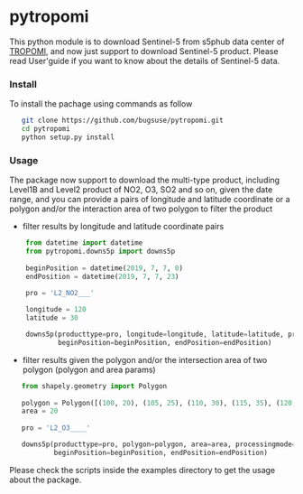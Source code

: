 # pytropomi
This python module is to download Sentinel-5 from s5phub data center of [TROPOMI](http://www.tropomi.eu), and now just support to download Sentinel-5 product.
Please read User'guide if you want to know about the details of Sentinel-5 data. 

### Install

To install the pachage using commands as follow

```bash
   git clone https://github.com/bugsuse/pytropomi.git
   cd pytropomi
   python setup.py install
```

### Usage

The package now support to download the multi-type product, including Level1B and Level2 product of NO2, O3, SO2 and so on, given the date range, and you can provide a pairs of longitude and latitude coordinate or a polygon and/or the interaction area of two polygon to filter the product     

* filter results by longitude and latitude coordinate pairs

```python
    from datetime import datetime
    from pytropomi.downs5p import downs5p
    
    beginPosition = datetime(2019, 7, 7, 0)
    endPosition = datetime(2019, 7, 7, 23)
    
    pro = 'L2_NO2___'

    longitude = 120
    latitude = 30

    downs5p(producttype=pro, longitude=longitude, latitude=latitude, processingmode='Near real time',
            beginPosition=beginPosition, endPosition=endPosition)
```

* filter results given the polygon and/or the intersection area of two polygon (polygon and area params) 
```python
   from shapely.geometry import Polygon
   
   polygon = Polygon([(100, 20), (105, 25), (110, 30), (115, 35), (120, 30), (125, 25), (130, 20), (120,
   area = 20
    
   pro = 'L2_O3____'

   downs5p(producttype=pro, polygon=polygon, area=area, processingmode='Near real time', 
           beginPosition=beginPosition, endPosition=endPosition)
```

Please check the scripts inside the examples directory to get the usage about the package.


